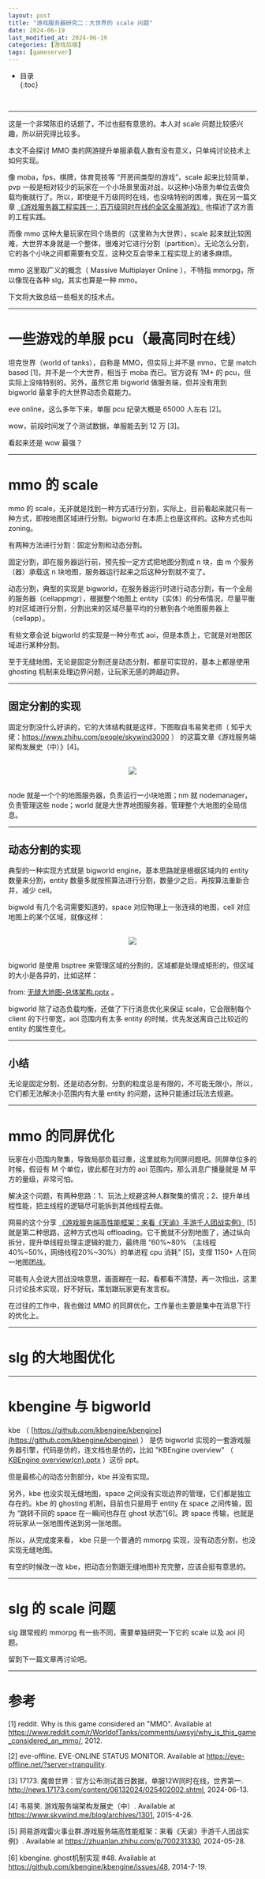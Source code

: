 ```yaml
---
layout: post
title: "游戏服务器研究二：大世界的 scale 问题"
date: 2024-06-19
last_modified_at: 2024-06-19
categories: [游戏后端]
tags: [gameserver]
---
```


* 目录  
{:toc}
<br/>

---

这是一个非常陈旧的话题了，不过也挺有意思的。本人对 scale 问题比较感兴趣，所以研究得比较多。   

本文不会探讨 MMO 类的网游提升单服承载人数有没有意义，只单纯讨论技术上如何实现。        

像 moba，fps，棋牌，体育竞技等 “开房间类型的游戏”，scale 起来比较简单，pvp 一般是相对较少的玩家在一个小场景里面对战，以这种小场景为单位去做负载均衡就行了。所以，即使是千万级同时在线，也没啥特别的困难，我在另一篇文章 [《游戏服务器工程实践一：百万级同时在线的全区全服游戏》](https://zhuanlan.zhihu.com/p/702597017)  也描述了这方面的工程实践。             

而像 mmo 这种大量玩家在同个场景的（这里称为大世界），scale 起来就比较困难，大世界本身就是一个整体，很难对它进行分割（partition）。无论怎么分割，它的各个小块之间都需要有交互，这种交互会带来工程实现上的诸多麻烦。       

mmo 这里取广义的概念（ Massive Multiplayer Online ），不特指 mmorpg，所以像现在各种 slg，其实也算是一种 mmo。   

下文将大致总结一些相关的技术点。   

---

# 一些游戏的单服 pcu（最高同时在线）

坦克世界（world of tanks），自称是 MMO，但实际上并不是 mmo，它是 match based [1]，并不是一个大世界，相当于 moba 而已。官方说有 1M+ 的 pcu，但实际上没啥特别的。另外，虽然它用 bigworld 做服务端，但并没有用到 bigworld 最拿手的大世界动态负载能力。              

eve online，这么多年下来，单服 pcu 纪录大概是 65000 人左右 [2]。     

wow，前段时间发了个测试数据，单服能去到 12 万 [3]。   

看起来还是 wow 最强？   

---

# mmo 的 scale

mmo 的 scale，无非就是找到一种方式进行分割，实际上，目前看起来就只有一种方式，即按地图区域进行分割。bigworld 在本质上也是这样的。这种方式也叫 zoning。    

有两种方法进行分割：固定分割和动态分割。   

固定分割，即在服务器运行前，预先按一定方式把地图分割成 n 块，由 m 个服务（器）承载这 n 块地图，服务器运行起来之后这种分割就不变了。   

动态分割，典型的实现是 bigworld，在服务器运行时进行动态分割，有一个全局的服务器（cellappmgr），根据整个地图上 entity（实体）的分布情况，尽量平衡的对区域进行分割，分割出来的区域尽量平均的分散到各个地图服务器上（cellapp）。   

有些文章会说 bigworld 的实现是一种分布式 aoi，但是本质上，它就是对地图区域进行某种分割。    

至于无缝地图，无论是固定分割还是动态分割，都是可实现的，基本上都是使用 ghosting 机制来处理边界问题，让玩家无感的跨越边界。   

---

## 固定分割的实现

固定分割没什么好讲的，它的大体结构就是这样，下图取自韦易笑老师（ 知乎大佬：https://www.zhihu.com/people/skywind3000 ） 的这篇文章《游戏服务端架构发展史（中）》[4]。 

<br/>
<div align="center">
<img src="https://www.skywind.me/blog/wp-content/uploads/2015/04/image31.png"/>
</div>
<br/>

node 就是一个个的地图服务器，负责运行一小块地图；nm 就 nodemanager，负责管理这些 node；world 就是大世界地图服务器，管理整个大地图的全局信息。    

---

## 动态分割的实现

典型的一种实现方式就是 bigworld engine。基本思路就是根据区域内的 entity 数量来分割，entity 数量多就按照算法进行分割，数量少之后，再按算法重新合并，减少 cell。  

bigwold 有几个名词需要知道的，space 对应物理上一张连续的地图，cell 对应地图上的某个区域，就像这样：   

<br/>
<div align="center">
<img src="https://antsmallant-blog-1251470010.cos.ap-guangzhou.myqcloud.com/media/blog/bigworld-scale-cell-split.png"/>
</div>
<br/>

bigworld 是使用 bsptree 来管理区域的分割的，区域都是处理成矩形的，但区域的大小是各异的，比如这样：  

from: [无缝大地图-总体架构.pptx](https://github.com/yekoufeng/seamless-world/blob/master/无缝大地图-总体架构.pptx) 。   

bigworld 除了动态负载均衡，还做了下行消息优化来保证 scale，它会限制每个 client 的下行带宽，aoi 范围内有太多 entity 的时候，优先发送离自己比较近的 entity 的属性变化。   

---

## 小结

无论是固定分割，还是动态分割，分割的粒度总是有限的，不可能无限小，所以，它们都无法解决小范围内有大量 entity 的问题，这种只能通过玩法去规避。  

---

# mmo 的同屏优化

玩家在小范围内聚集，导致局部负载过重，这里就称为同屏问题吧。同屏单位多的时候，假设有 M 个单位，彼此都在对方的 aoi 范围内，那么消息广播量就是 M 平方的量级，非常可怕。   

解决这个问题，有两种思路：1、玩法上规避这种人群聚集的情况；2、提升单线程性能，把主线程的逻辑尽可能拆到其他线程去做。   

网易的这个分享 [《游戏服务端高性能框架：来看《天谕》手游千人团战实例》](https://zhuanlan.zhihu.com/p/700231330) [5] 就是第二种思路，这种方式也叫 offloading。它干脆就不分割地图了，通过纵向拆分，提升单线程处理主逻辑的能力，最终用 “60%~80% （主线程40%~50%，网络线程20%~30%）的单进程 cpu 消耗” [5]，支撑 1150+ 人在同一地图团战。   

可能有人会说大团战没啥意思，画面糊在一起，看都看不清楚。再一次指出，这里只讨论技术实现，好不好玩，策划跟玩家更有发言权。  

在过往的工作中，我也做过 MMO 的同屏优化，工作量也主要是集中在消息下行的优化上。  

---

# slg 的大地图优化 



---

# kbengine 与 bigworld

kbe （ [https://github.com/kbengine/kbengine](https://github.com/kbengine/kbengine) ） 是仿 bigworld 实现的一套游戏服务器引擎，代码是仿的，连文档也是仿的，比如 "KBEngine overview" （ [KBEngine overview(cn).pptx](https://github.com/kbengine/kbengine/blob/master/docs/KBEngine%20overview(cn).pptx) ）这份 ppt。   

但是最核心的动态分割部分，kbe 并没有实现。   

另外，kbe 也没实现无缝地图，space 之间没有实现边界的管理，它们都是独立存在的。kbe 的 ghosting 机制，目前也只是用于 entity 在 space 之间传输，因为 “跳转不同的 space 在一瞬间也存在 ghost 状态”[6]。跨 space 传输，也就是将玩家从一张地图传送到另一张地图。      

所以，从完成度来看， kbe 只是一个普通的 mmorpg 实现，没有动态分割，也没实现无缝地图。    

有空的时候改一改 kbe，把动态分割跟无缝地图补充完整，应该会挺有意思的。   

---

# slg 的 scale 问题

slg 跟常规的 mmorpg 有一些不同，需要单独研究一下它的 scale 以及 aoi 问题。  

留到下一篇文章再讨论吧。  

---

# 参考

[1] reddit. Why is this game considered an "MMO". Available at https://www.reddit.com/r/WorldofTanks/comments/uwsyj/why_is_this_game_considered_an_mmo/, 2012.      

[2] eve-offline. EVE-ONLINE STATUS MONITOR. Available at https://eve-offline.net/?server=tranquility.    

[3] 17173. 魔兽世界：官方公布测试首日数据，单服12W同时在线，世界第一. http://news.17173.com/content/06132024/025402002.shtml, 2024-06-13.    

[4] 韦易笑. 游戏服务端架构发展史（中）. Available at https://www.skywind.me/blog/archives/1301, 2015-4-26.    

[5] 网易游戏雷火事业群​.游戏服务端高性能框架：来看《天谕》手游千人团战实例》. Available at https://zhuanlan.zhihu.com/p/700231330, 2024-05-28.       

[6] kbengine. ghost机制实现 #48. Available at https://github.com/kbengine/kbengine/issues/48, 2014-7-19.   